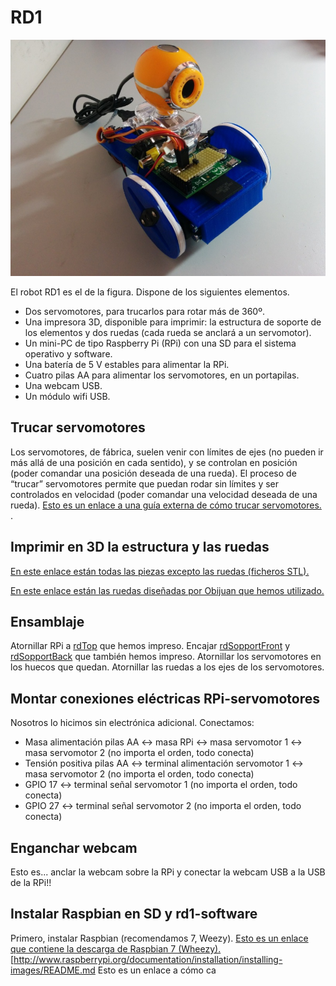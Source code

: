 # RD1

![RD1 front view](/assets/RD1-800px.jpg)

El robot RD1 es el de la figura. Dispone de los siguientes elementos.

-   Dos servomotores, para trucarlos para rotar más de 360º.
-   Una impresora 3D, disponible para imprimir: la estructura de soporte de los elementos y dos ruedas (cada rueda se anclará a un servomotor).
-   Un mini-PC de tipo Raspberry Pi (RPi) con una SD para el sistema operativo y software.
-   Una batería de 5 V estables para alimentar la RPi.
-   Cuatro pilas AA para alimentar los servomotores, en un portapilas.
-   Una webcam USB.
-   Un módulo wifi USB.

Trucar servomotores
-------------------

Los servomotores, de fábrica, suelen venir con límites de ejes (no pueden ir más allá de una posición en cada sentido), y se controlan en posición (poder comandar una posición deseada de una rueda). El proceso de “trucar” servomotores permite que puedan rodar sin límites y ser controlados en velocidad (poder comandar una velocidad deseada de una rueda). [Esto es un enlace a una guía externa de cómo trucar servomotores.] .

Imprimir en 3D la estructura y las ruedas
-----------------------------------------

[En este enlace están todas las piezas excepto las ruedas (ficheros STL).]

[En este enlace están las ruedas diseñadas por Obijuan que hemos utilizado.]

Ensamblaje
----------

Atornillar RPi a [rdTop] que hemos impreso. Encajar [rdSopportFront] y [rdSopportBack] que también hemos impreso. Atornillar los servomotores en los huecos que quedan. Atornillar las ruedas a los ejes de los servomotores.

Montar conexiones eléctricas RPi-servomotores
---------------------------------------------

Nosotros lo hicimos sin electrónica adicional. Conectamos:

-   Masa alimentación pilas AA &lt;-&gt; masa RPi &lt;-&gt; masa servomotor 1 &lt;-&gt; masa servomotor 2 (no importa el orden, todo conecta)
-   Tensión positiva pilas AA &lt;-&gt; terminal alimentación servomotor 1 &lt;-&gt; masa servomotor 2 (no importa el orden, todo conecta)
-   GPIO 17 &lt;-&gt; terminal señal servomotor 1 (no importa el orden, todo conecta)
-   GPIO 27 &lt;-&gt; terminal señal servomotor 2 (no importa el orden, todo conecta)

Enganchar webcam
----------------

Esto es... anclar la webcam sobre la RPi y conectar la webcam USB a la USB de la RPi!!

Instalar Raspbian en SD y rd1-software
--------------------------------------

Primero, instalar Raspbian (recomendamos 7, Weezy). [Esto es un enlace que contiene la descarga de Raspbian 7 (Wheezy).][] \[<http://www.raspberrypi.org/documentation/installation/installing-images/README.md> Esto es un enlace a cómo ca

  [Esto es un enlace a una guía externa de cómo trucar servomotores.]: http://elektronikadonbosco.blogspot.com.es/2012/08/como-trucar-servomotores-paso-paso.html
  [En este enlace están todas las piezas excepto las ruedas (ficheros STL).]: https://github.com/asrob-uc3m/robotDevastation-robots/tree/master/rd1/mechanics
  [En este enlace están las ruedas diseñadas por Obijuan que hemos utilizado.]: https://github.com/Obijuan/printbot_part_library/blob/master/wheels/Miniskybot-compatible/step-stl/Miniskybot-wheel-futaba3003-4-arms-horn-assembly.stl
  [rdTop]: https://github.com/asrob-uc3m/robotDevastation-robots/blob/master/rd1/mechanics/rdTop.stl
  [rdSopportFront]: https://github.com/asrob-uc3m/robotDevastation-robots/blob/master/rd1/mechanics/rdSopportFront.stl
  [rdSopportBack]: https://github.com/asrob-uc3m/robotDevastation-robots/blob/master/rd1/mechanics/rdSopportBack.stl
  [Esto es un enlace que contiene la descarga de Raspbian 7 (Wheezy).]: http://www.raspberrypi.org/downloads/

